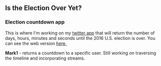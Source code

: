 <h2>Is the Election Over Yet?</h2>

<h3>Election countdown app</h3>

This is where I'm working on my [twitter app](http://www.twitter.com/isitoveryet2016) that will return the number of days, hours, minutes and seconds until the 2016 U.S. election is over. You can see the web version [here.](http://www.istheelectionoveryet.com)

<b>Mark1</b> - returns a countdown to a specific user. Still working on traversing the timeline and incorporating streams.
